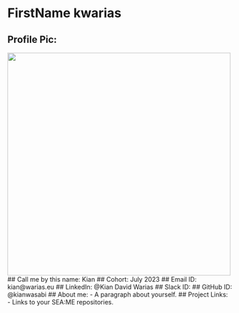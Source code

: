 # FirstName kwarias
## Profile Pic: 
<img src="https://avatars.githubusercontent.com/u/55065075?v=4" height="auto" width="500" >
## Call me by this name: Kian
## Cohort: July 2023
## Email ID: kian@warias.eu
## LinkedIn: @Kian David Warias
## Slack ID: 
## GitHub ID: @kianwasabi 
## About me: 
- A paragraph about yourself.
## Project Links:
- Links to your SEA:ME repositories.

